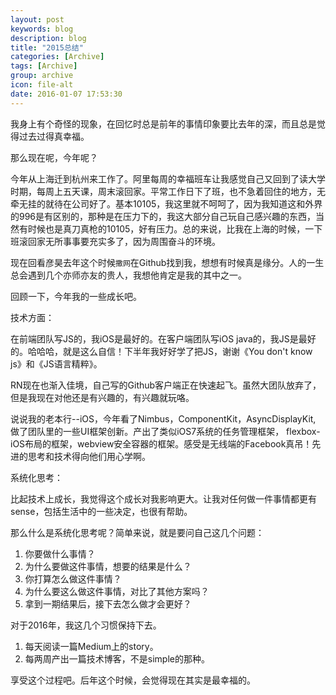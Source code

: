 ```yaml
---
layout: post
keywords: blog
description: blog
title: "2015总结"
categories: [Archive]
tags: [Archive]
group: archive
icon: file-alt
date: 2016-01-07 17:53:30
---
```


我身上有个奇怪的现象，在回忆时总是前年的事情印象要比去年的深，而且总是觉得过去过得真幸福。

那么现在呢，今年呢？

今年从上海迁到杭州来工作了。阿里每周的幸福班车让我感觉自己又回到了读大学时期，每周上五天课，周末滚回家。平常工作日下了班，也不急着回住的地方，无牵无挂的就待在公司好了。基本10105，我这里就不呵呵了，因为我知道这和外界的996是有区别的，那种是在压力下的，我这大部分自己玩自己感兴趣的东西，当然有时候也是真刀真枪的10105，好有压力。总的来说，比我在上海的时候，一下班滚回家无所事事要充实多了，因为周围奋斗的环境。

现在回看彦昊去年这个时候`撒网`在Github找到我，想想有时候真是缘分。人的一生总会遇到几个亦师亦友的贵人，我想他肯定是我的其中之一。

回顾一下，今年我的一些成长吧。

技术方面：

在前端团队写JS的，我iOS是最好的。在客户端团队写iOS java的，我JS是最好的。哈哈哈，就是这么自信！下半年我好好学了把JS，谢谢《You don't know js》和《JS语言精粹》。

RN现在也渐入佳境，自己写的Github客户端正在快速起飞。虽然大团队放弃了，但是我现在对他还是有兴趣的，有兴趣就玩咯。

说说我的老本行--iOS，今年看了Nimbus，ComponentKit，AsyncDisplayKit, 做了团队里的一些UI框架创新。产出了类似iOS7系统的任务管理框架， flexbox-iOS布局的框架，webview安全容器的框架。感受是无线端的Facebook真吊！先进的思考和技术得向他们用心学啊。

系统化思考：

比起技术上成长，我觉得这个成长对我影响更大。让我对任何做一件事情都更有sense，包括生活中的一些决定，也很有帮助。

那么什么是系统化思考呢？简单来说，就是要问自己这几个问题：

1. 你要做什么事情？
2. 为什么要做这件事情，想要的结果是什么？
3. 你打算怎么做这件事情？
4. 为什么要这么做这件事情，对比了其他方案吗？
5. 拿到一期结果后，接下去怎么做才会更好？

对于2016年，我这几个习惯保持下去。

1. 每天阅读一篇Medium上的story。
2. 每两周产出一篇技术博客，不是simple的那种。

享受这个过程吧。后年这个时候，会觉得现在其实是最幸福的。
